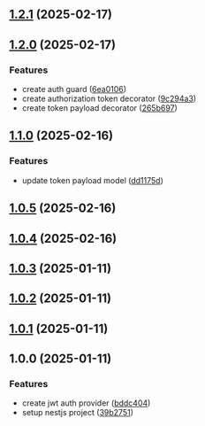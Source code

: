 

## [1.2.1](https://github.com/novatorsoft/nestjs-auth-module/compare/v1.2.0...v1.2.1) (2025-02-17)

## [1.2.0](https://github.com/novatorsoft/nestjs-auth-module/compare/v1.1.0...v1.2.0) (2025-02-17)


### Features

* create auth guard ([6ea0106](https://github.com/novatorsoft/nestjs-auth-module/commit/6ea01067c1827173d60ec75ec783fba90b42f8e8))
* create authorization token decorator ([9c294a3](https://github.com/novatorsoft/nestjs-auth-module/commit/9c294a3e82afdf1172e581f3c3f8ddfd9648dc56))
* create token payload decorator ([265b697](https://github.com/novatorsoft/nestjs-auth-module/commit/265b697fd5b6bdc1be7fe3b502280c1973ff09b5))

## [1.1.0](https://github.com/novatorsoft/nestjs-auth-module/compare/v1.0.5...v1.1.0) (2025-02-16)


### Features

* update token payload model ([dd1175d](https://github.com/novatorsoft/nestjs-auth-module/commit/dd1175d9fa3b2e3e2a6c9a04adab6dcfda9f3224))

## [1.0.5](https://github.com/novatorsoft/nestjs-auth-module/compare/v1.0.4...v1.0.5) (2025-02-16)

## [1.0.4](https://github.com/novatorsoft/nestjs-auth-module/compare/v1.0.3...v1.0.4) (2025-02-16)

## [1.0.3](https://github.com/novatorsoft/nestjs-auth-module/compare/v1.0.2...v1.0.3) (2025-01-11)

## [1.0.2](https://github.com/novatorsoft/nestjs-auth-module/compare/v1.0.1...v1.0.2) (2025-01-11)

## [1.0.1](https://github.com/novatorsoft/nestjs-auth-module/compare/v1.0.0...v1.0.1) (2025-01-11)

## 1.0.0 (2025-01-11)


### Features

* create jwt auth provider ([bddc404](https://github.com/novatorsoft/nestjs-auth-module/commit/bddc40437409530fac64f55cb77fedd25f43e363))
* setup nestjs project ([39b2751](https://github.com/novatorsoft/nestjs-auth-module/commit/39b27510b2d5f067f1b59fee70c97963417fbd59))
